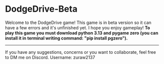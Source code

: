 # DodgeDrive-Beta
Welcome to the DodgeDrive game! This game is in beta version so it can have a few errors and it's unfinished yet. I hope you enjoy gameplay!
**To play this game you must download python 3.13 and pygame zero (you can install it in terminal writing command: "pip install pgzero").**
*************
If you have any suggestions, concerns or you want to collaborate, feel free to DM me on Discord. Username: zuraw2137
